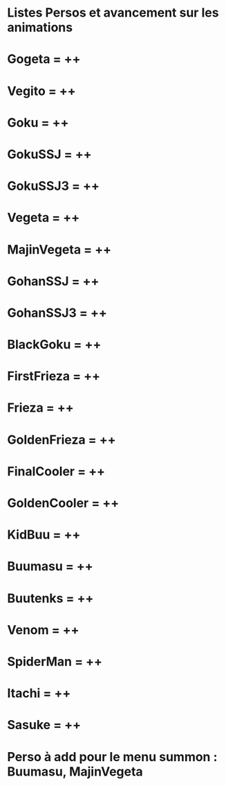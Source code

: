 # Listes Persos et avancement sur les animations

# Gogeta = ++
# Vegito = ++

# Goku = ++
# GokuSSJ = ++
# GokuSSJ3 = ++

# Vegeta = ++
# MajinVegeta = ++

# GohanSSJ = ++
# GohanSSJ3 = ++

# BlackGoku = ++

# FirstFrieza = ++
# Frieza = ++
# GoldenFrieza = ++

# FinalCooler = ++
# GoldenCooler = ++

# KidBuu = ++
# Buumasu = ++
# Buutenks = ++

# Venom = ++
# SpiderMan = ++
# Itachi = ++
# Sasuke = ++

# Perso à add pour le menu summon : Buumasu, MajinVegeta
